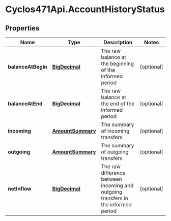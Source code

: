 # Cyclos471Api.AccountHistoryStatus

## Properties
Name | Type | Description | Notes
------------ | ------------- | ------------- | -------------
**balanceAtBegin** | [**BigDecimal**](BigDecimal.md) | The raw balance at the beginning of the informed period | [optional] 
**balanceAtEnd** | [**BigDecimal**](BigDecimal.md) | The raw balance at the end of the informed period | [optional] 
**incoming** | [**AmountSummary**](AmountSummary.md) | The summary of incoming transfers | [optional] 
**outgoing** | [**AmountSummary**](AmountSummary.md) | The summary of outgoing transfers | [optional] 
**netInflow** | [**BigDecimal**](BigDecimal.md) | The raw difference between incoming and outgoing transfers in the informed period   | [optional] 


